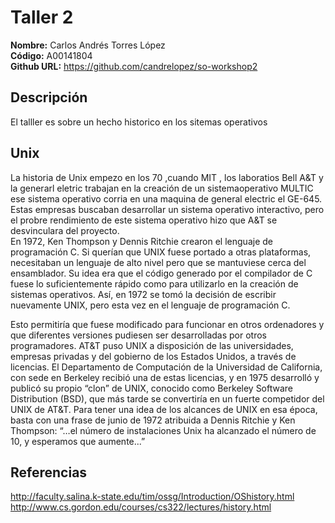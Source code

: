 # Taller 2

**Nombre:** Carlos Andrés Torres López   
**Código:** A00141804   
**Github URL:** https://github.com/candrelopez/so-workshop2


## Descripción

El talller es sobre un hecho historico en los sitemas operativos

## Unix  
La historia de Unix empezo en los 70 ,cuando MIT , los laboratios Bell A&T y la generarl eletric trabajan en la creación de un sistemaoperativo MULTIC ese sistema operativo corria en una maquina de general electric el GE-645.  
Estas empresas buscaban desarrollar un sistema operativo interactivo, pero el probre rendimiento de este sistema operativo hizo que A&T se desvinculara del proyecto.  
En 1972, Ken Thompson y Dennis Ritchie crearon el lenguaje de programación C. Si querían que UNIX fuese portado a otras plataformas, necesitaban un lenguaje de alto nivel pero que se mantuviese cerca del ensamblador. Su idea era que el código generado por el compilador de C fuese lo suficientemente rápido como para utilizarlo en la creación de sistemas operativos. Así, en 1972 se  tomó la decisión de escribir nuevamente UNIX, pero esta vez en el lenguaje de programación C.  

Esto permitiría que fuese modificado para funcionar en otros ordenadores y que diferentes versiones pudiesen ser desarrolladas por otros programadores. AT&T puso UNIX a disposición de las universidades, empresas privadas y del gobierno de los Estados Unidos, a través de licencias. El Departamento de Computación de la Universidad de California, con sede en Berkeley recibió una de estas licencias, y en 1975 desarrolló y publicó su propio “clon” de UNIX, conocido como Berkeley Software Distribution (BSD), que más tarde se convertiría en un fuerte competidor del UNIX de AT&T. Para tener una idea de los alcances de UNIX en esa época, basta con una frase de junio de 1972 atribuida a Dennis Ritchie y Ken Thompson: “…el número de instalaciones Unix ha alcanzado el número de 10, y esperamos que aumente...”

## Referencias

http://faculty.salina.k-state.edu/tim/ossg/Introduction/OShistory.html  
http://www.cs.gordon.edu/courses/cs322/lectures/history.html
